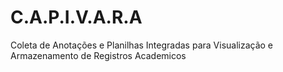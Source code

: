 # C.A.P.I.V.A.R.A
Coleta de Anotações e Planilhas Integradas para Visualização e Armazenamento de Registros Academicos
